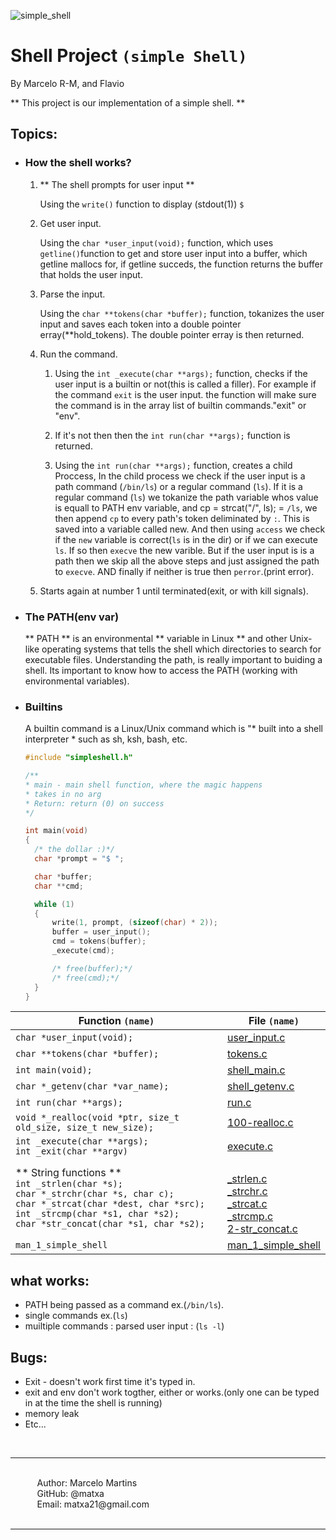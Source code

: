 ![simple_shell](https://i.imgur.com/1qxIw3q.png)

# Shell Project `(simple Shell)`

By Marcelo R-M, and Flavio

** This project is our implementation of a simple shell. **

## Topics:

- ### How the shell works?

  1. ** The shell prompts for user input **

     Using the `write()` function to display (stdout(1)) `$ `

  2. Get user input.

     Using the `char *user_input(void);` function, which uses `getline()`function to get and store user input into a buffer, which getline mallocs for, if getline succeds, the function returns the buffer that holds the user input. 

  3. Parse the input.

     Using the `char **tokens(char *buffer);` function, tokanizes the user input and saves each token into a double pointer erray(**hold_tokens). The double pointer erray is then returned.

  4. Run the command.

     1. Using the `int _execute(char **args);` function, checks if the user input is a builtin or not(this is called a filler). For example if the command `exit` is the user input. the function will make sure the command is in the array list of builtin commands."exit" or "env".

     2. If it's not then then the `int run(char **args);` function is returned.

     3. Using the `int run(char **args);` function, creates a child Proccess, In the child process we check if the user input is a path command (`/bin/ls`) or a regular command (`ls`). If it is a regular command (`ls`) we tokanize the path variable whos value is equall to PATH env variable, and cp = strcat("/", ls); = `/ls`, we then append `cp` to every path's token deliminated by `:`. This is saved into a variable called new. And then using `access` we check if the `new` variable is correct(`ls` is in the dir) or if we can execute `ls`. If so then `execve` the new varible. But if the user input is is a path then we skip all the above steps and just assigned the path to `execve`. AND finally if neither is true then `perror`.(print error).

  5. Starts again at number 1 until terminated(exit, or with kill signals).

- ### The PATH(env var)

  ** PATH ** is an environmental ** variable in Linux ** and other Unix-like operating systems that tells the shell which directories to search for executable files. Understanding the path, is really important to buiding a shell. Its important to know how to access the PATH (working with environmental variables). 

  

- ### Builtins

  A builtin command is a Linux/Unix command which is "* built into a shell interpreter * such as sh, ksh, bash, etc.

  

  ```c
  #include "simpleshell.h"
  
  /**
  * main - main shell function, where the magic happens
  * takes in no arg
  * Return: return (0) on success
  */
  
  int main(void)
  {
  	/* the dollar :)*/
  	char *prompt = "$ ";
  
  	char *buffer;
  	char **cmd;
  
  	while (1)
  	{
  		write(1, prompt, (sizeof(char) * 2));
  		buffer = user_input();
  		cmd = tokens(buffer);
  		_execute(cmd);
  
  		/* free(buffer);*/
  		/* free(cmd);*/
  	}
  }
  ```

  

  

| Function `(name)`                                            | File `(name)`                                                |
| ------------------------------------------------------------ | ------------------------------------------------------------ |
| `char *user_input(void);`                                    | [user_input.c](https://github.com/fvesp18/simple_shell/blob/master/user_input.c) |
| `char **tokens(char *buffer);`                               | [tokens.c](https://github.com/fvesp18/simple_shell/blob/master/tokens.c) |
| `int main(void);`                                            | [shell_main.c](https://github.com/fvesp18/simple_shell/blob/master/shell_main.c) |
| `char *_getenv(char *var_name);`                             | [shell_getenv.c](https://github.com/fvesp18/simple_shell/blob/master/shell_getenv.c) |
| `int run(char **args);`                                      | [run.c](https://github.com/fvesp18/simple_shell/blob/master/run.c) |
| `void *_realloc(void *ptr, size_t old_size, size_t new_size);` | [100-realloc.c](https://github.com/fvesp18/simple_shell/blob/master/100-realloc.c) |
| `int _execute(char **args);`<br />`int _exit(char **argv)`   | [execute.c](https://github.com/fvesp18/simple_shell/blob/master/execute.c) |
| ** String functions **<br />`int _strlen(char *s);`<br />`char *_strchr(char *s, char c);`<br />`char *_strcat(char *dest, char *src);`<br />`int _strcmp(char *s1, char *s2);`<br />`char *str_concat(char *s1, char *s2);` | <br />[_strlen.c](https://github.com/fvesp18/simple_shell/blob/master/_strlen.c)<br />[_strchr.c](https://github.com/fvesp18/simple_shell/blob/master/_strchr.c)<br />[_strcat.c](https://github.com/fvesp18/simple_shell/blob/master/_strcat.c)<br />[_strcmp.c](https://github.com/fvesp18/simple_shell/blob/master/3-strcmp.c)<br />[2-str_concat.c](https://github.com/fvesp18/simple_shell/blob/master/2-str_concat.c) |
| `man_1_simple_shell`                                         | [man_1_simple_shell](https://github.com/fvesp18/simple_shell/blob/master/man_1_simple_shell) |



## what works:

- PATH being passed as a command ex.(`/bin/ls`).
- single commands ex.(`ls`)
- muiltiple commands : parsed user input : (`ls -l`)

## Bugs:

- Exit - doesn't work first time it's typed in.
- exit and env don't work togther, either or works.(only one can be typed in at the time the shell is running)
- memory leak
- Etc...

&#10240;<br>
<hr>
&#10240;<br>
&#10240; &#10240; &#10240; Author: Marcelo Martins<br>
&#10240; &#10240; &#10240; GitHub: @matxa<br>
&#10240; &#10240; &#10240; Email: matxa21@gmail.com<br>
&#10240;
<hr>
